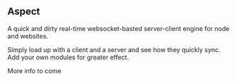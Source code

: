 ## Aspect

A quick and dirty real-time websocket-basted server-client engine for node and websites.

Simply load up with a client and a server and see how they quickly sync.
Add your own modules for greater effect.

More info to come